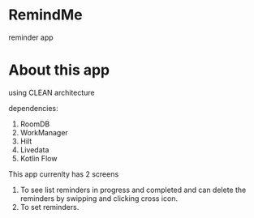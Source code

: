 # RemindMe
reminder app

# About this app

using CLEAN architecture

dependencies:
1. RoomDB
2. WorkManager
3. Hilt
4. Livedata
5. Kotlin Flow

This app currenlty has 2 screens
1. To see list reminders in progress and completed and can delete the reminders by swipping and clicking cross icon.
2. To set reminders.
